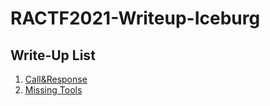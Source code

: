 # RACTF2021-Writeup-Iceburg
## Write-Up List
1. [Call&Response](https://github.com/michaelkuch-17/RACTF2021-Writeup-Iceburg/tree/main/Call%26Response)
2. [Missing Tools](https://github.com/michaelkuch-17/RACTF2021-Writeup-Iceburg/tree/main/Missing-Tools)

